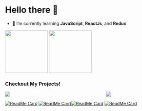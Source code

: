 <!-- <div align="center">
<img src="https://rishavanand.github.io/static/images/greetings.gif" align="center" style="width: 100%" />
</div>  -->
# Hello there 👋

<!--  ### <div align="center">I'm Aldhaneka, a ✨ Student ✨ </div> -->

- 🌱 I’m currently learning **JavaScript**, **ReactJs**, and **Redux**

<img align="" height="140px" src="https://github-readme-stats.vercel.app/api?username=Aldhanekaa&hide_title=true&show_icons=true&include_all_commits=true&line_height=21&bg_color=graywhite&theme=white" /> <img align="" height="140px" src="https://github-readme-stats.vercel.app/api/top-langs/?username=Aldhanekaa&hide_title=true&layout=compact&bg_color=graywhite&theme=white&hide_border=false&langs_count=6" />

<h3>Checkout My Projects!</h3>

<div style="width:100%;display:flex;flex-direction:row;flex-wrap:wrap;justify-content:space-between;align-items:center;">
  <div><a href="https://github.com/Aldhanekaa/Markdown-Previewer"><img src="https://github-readme-stats.vercel.app/api/pin/?username=Aldhanekaa&repo=Markdown-Previewer"/></div>
   <div><a href="https://github.com/Aldhanekaa/Markdown-Previewer"><img src="https://github-readme-stats.vercel.app/api/pin/?username=Aldhanekaa&repo=Markdown-Previewer"/></div>
</div>

[![ReadMe Card](https://github-readme-stats.vercel.app/api/pin/?username=Aldhanekaa&repo=Markdown-Previewer)](https://github.com/Aldhanekaa/Markdown-Previewer)   [![ReadMe Card](https://github-readme-stats.vercel.app/api/pin/?username=Aldhanekaa&repo=Drum-Machine)](https://github.com/Aldhanekaa/Drum-Machine)[![ReadMe Card](https://github-readme-stats.vercel.app/api/pin/?username=Aldhanekaa&repo=Random-Quote-Machine)](https://github.com/Aldhanekaa/Random-Quote-Machine) [![ReadMe Card](https://github-readme-stats.vercel.app/api/pin/?username=Aldhanekaa&repo=Pomodro-Clock)](https://github.com/Aldhanekaa/Pomodro-Clock)
 
